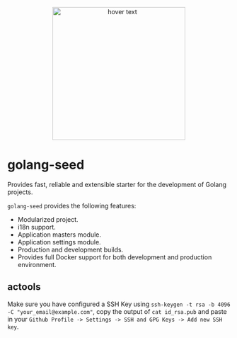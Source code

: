 <p align="center">
  <img src="https://github.com/golang/go/blob/master/doc/gopher/gophercolor.png" width="300" title="hover text">
</p>

# golang-seed

Provides fast, reliable and extensible starter for the development of Golang projects.

`golang-seed` provides the following features:

- Modularized project.
- i18n support.
- Application masters module.
- Application settings module.
- Production and development builds.
- Provides full Docker support for both development and production environment.

## actools

Make sure you have configured a SSH Key using `ssh-keygen -t rsa -b 4096 -C "your_email@example.com"`, copy the output of `cat id_rsa.pub` and paste in your `Github Profile -> Settings -> SSH and GPG Keys -> Add new SSH key`.
